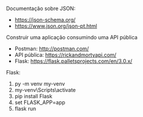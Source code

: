Documentação sobre JSON:
- https://json-schema.org/ 
- https://www.json.org/json-pt.html 

Construir uma aplicação consumindo uma API pública
- Postman: http://postman.com/ 
- API pública: https://rickandmortyapi.com/ 
- Flask: https://flask.palletsprojects.com/en/3.0.x/ 

Flask:
1. py -m venv my-venv
2. my-venv\Scripts\activate
3. pip install Flask
4. set FLASK_APP=app
5. flask run
